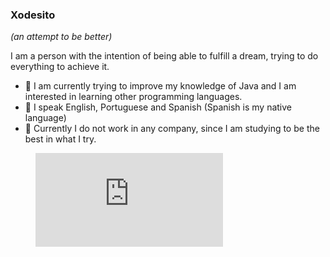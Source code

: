 ### Xodesito
_(an attempt to be better)_

I am a person with the intention of being able to fulfill a dream, trying to do everything to achieve it.

- 🌱 I am currently trying to improve my knowledge of Java and I am interested in learning other programming languages.
- 💬 I speak English, Portuguese and Spanish (Spanish is my native language)
- 🔭 Currently I do not work in any company, since I am studying to be the best in what I try.

<figure><embed src="https://wakatime.com/share/@4aa5e490-a331-46fd-8bc3-a9216ec1c010/9359c27a-4568-4665-b3c2-44ebe3e3f25e.svg"></embed></figure>

<!--
**Xodesito/Xodesito** is a ✨ _special_ ✨ repository because its `README.md` (this file) appears on your GitHub profile.

Here are some ideas to get you started:

- 🔭 I’m currently working on ...
- 🌱 I’m currently learning ...
- 👯 I’m looking to collaborate on ...
- 🤔 I’m looking for help with ...
- 💬 Ask me about ...
- 📫 How to reach me: ...
- 😄 Pronouns: ...
- ⚡ Fun fact: ...
-->
